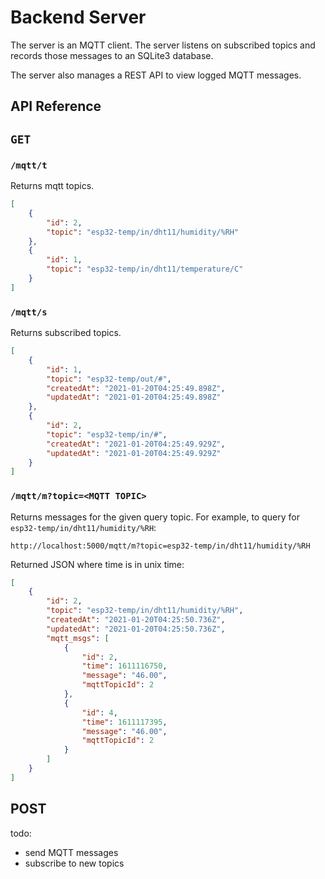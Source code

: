# Backend Server
The server is an MQTT client. The server listens on subscribed topics and records those messages to an SQLite3 database.

The server also manages a REST API to view logged MQTT messages.

## API Reference
## `GET`
### `/mqtt/t`
Returns mqtt topics.
```json
[
    {
        "id": 2,
        "topic": "esp32-temp/in/dht11/humidity/%RH"
    },
    {
        "id": 1,
        "topic": "esp32-temp/in/dht11/temperature/C"
    }
]
```

### `/mqtt/s`
Returns subscribed topics.
```json
[
    {
        "id": 1,
        "topic": "esp32-temp/out/#",
        "createdAt": "2021-01-20T04:25:49.898Z",
        "updatedAt": "2021-01-20T04:25:49.898Z"
    },
    {
        "id": 2,
        "topic": "esp32-temp/in/#",
        "createdAt": "2021-01-20T04:25:49.929Z",
        "updatedAt": "2021-01-20T04:25:49.929Z"
    }
]
```

### `/mqtt/m?topic=<MQTT TOPIC>`
Returns messages for the given query topic.
For example, to query for `esp32-temp/in/dht11/humidity/%RH`:
```
http://localhost:5000/mqtt/m?topic=esp32-temp/in/dht11/humidity/%RH
```
Returned JSON where time is in unix time:
```json
[
    {
        "id": 2,
        "topic": "esp32-temp/in/dht11/humidity/%RH",
        "createdAt": "2021-01-20T04:25:50.736Z",
        "updatedAt": "2021-01-20T04:25:50.736Z",
        "mqtt_msgs": [
            {
                "id": 2,
                "time": 1611116750,
                "message": "46.00",
                "mqttTopicId": 2
            },
            {
                "id": 4,
                "time": 1611117395,
                "message": "46.00",
                "mqttTopicId": 2
            }
        ]
    }
]
```

## POST
todo:
* send MQTT messages
* subscribe to new topics